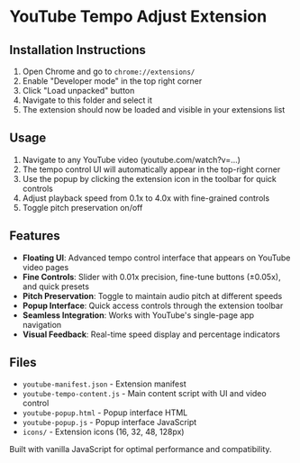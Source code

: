 # YouTube Tempo Adjust Extension

## Installation Instructions

1. Open Chrome and go to `chrome://extensions/`
2. Enable "Developer mode" in the top right corner
3. Click "Load unpacked" button
4. Navigate to this folder and select it
5. The extension should now be loaded and visible in your extensions list

## Usage

1. Navigate to any YouTube video (youtube.com/watch?v=...)
2. The tempo control UI will automatically appear in the top-right corner
3. Use the popup by clicking the extension icon in the toolbar for quick controls
4. Adjust playback speed from 0.1x to 4.0x with fine-grained controls
5. Toggle pitch preservation on/off

## Features

- **Floating UI**: Advanced tempo control interface that appears on YouTube video pages
- **Fine Controls**: Slider with 0.01x precision, fine-tune buttons (±0.05x), and quick presets
- **Pitch Preservation**: Toggle to maintain audio pitch at different speeds
- **Popup Interface**: Quick access controls through the extension toolbar
- **Seamless Integration**: Works with YouTube's single-page app navigation
- **Visual Feedback**: Real-time speed display and percentage indicators

## Files

- `youtube-manifest.json` - Extension manifest
- `youtube-tempo-content.js` - Main content script with UI and video control
- `youtube-popup.html` - Popup interface HTML
- `youtube-popup.js` - Popup interface JavaScript
- `icons/` - Extension icons (16, 32, 48, 128px)

Built with vanilla JavaScript for optimal performance and compatibility.
